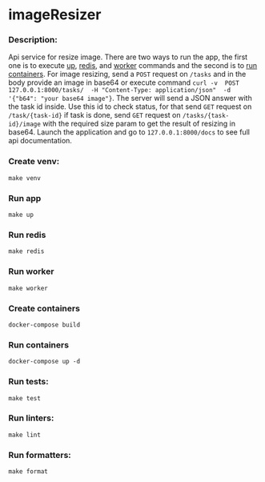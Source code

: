 # imageResizer

### Description:
Api service for resize image. 
There are two ways to run the app,
the first one is to execute [up](#run-app), 
[redis](#run-redis), and [worker](#run-worker)
commands and the second is to [run containers](#run-containers).
For image resizing, 
send a `POST` request on `/tasks` 
and in the body provide an image in
base64 or execute command 
`curl -v  POST 127.0.0.1:8000/tasks/ 
-H "Content-Type: application/json" 
-d '{"b64": "your base64 image"}`. 
The server will send a JSON 
answer with the task id inside.
Use this id to check status, 
for that send `GET` request on 
`/task/{task-id}` if task is done, send `GET` request 
on `/tasks/{task-id}/image` with the required 
size param to get the result 
of resizing in base64. Launch the application 
and go to `127.0.0.1:8000/docs`
to see full api documentation.
### Create venv:
    make venv

### Run app
    make up

### Run redis
    make redis

### Run worker
    make worker

### Create containers
    docker-compose build

### Run containers
    docker-compose up -d

### Run tests:
    make test

### Run linters:
    make lint

### Run formatters:
    make format


